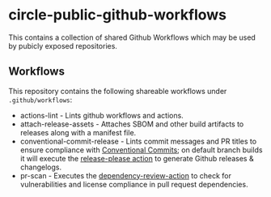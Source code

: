 # circle-public-github-workflows

This contains a collection of shared Github Workflows which may be used by pubicly exposed repositories.

## Workflows

This repository contains the following shareable workflows under `.github/workflows`:

* actions-lint - Lints github workflows and actions.
* attach-release-assets - Attaches SBOM and other build artifacts to releases along with a manifest file.
* conventional-commit-release - Lints commit messages and PR titles to ensure compliance with [Conventional Commits](https://www.conventionalcommits.org); on default branch builds it will execute the [release-please action](https://github.com/google-github-actions/release-please-action) to generate Github releases & changelogs.
* pr-scan - Executes the [dependency-review-action](https://github.com/actions/dependency-review-action) to check for vulnerabilities and license compliance in pull request dependencies.

